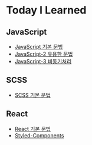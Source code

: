 [javascriptlink]: ./JavaScript/javascript.md
[javascriptlinktwo]: ./JavaScript/usefulGrammar.md
[javascriptlinkthree]: ./JavaScript/Asynchronous.md
[scsslink]: scss.md
[reactlink]: ../React/React.md
[reactlinktwo]: ./React/Styled-Components.md

# Today I Learned

## JavaScript

- [JavaScript 기본 문법][javascriptlink]
- [JavaScript-2 유용한 문법][javascriptlinktwo]
- [JavaScript-3 비동기처리][javascriptlinkthree]

## SCSS
- [SCSS 기본 문법][scsslink]

## React

- [React 기본 문법][reactlink]
- [Styled-Components][reactlinktwo]